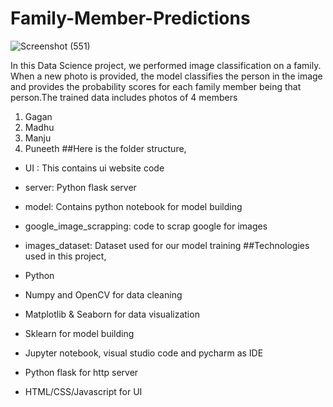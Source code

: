# Family-Member-Predictions
![Screenshot (551)](https://github.com/user-attachments/assets/053dca28-069d-453b-ab31-e86122ffab8b)

In this Data Science project, we performed image classification on a family. When a new photo is provided, the model classifies the person in the image and provides the probability scores for each family member being that person.The trained data includes photos of 4 members
  1. Gagan
  2. Madhu
  3. Manju
  4. Puneeth
##Here is the folder structure,

 * UI : This contains ui website code
 * server: Python flask server
 * model: Contains python notebook for model building
 * google_image_scrapping: code to scrap google for images
 * images_dataset: Dataset used for our model training
##Technologies used in this project,

 * Python
 * Numpy and OpenCV for data cleaning
 * Matplotlib & Seaborn for data visualization
 * Sklearn for model building
 * Jupyter notebook, visual studio code and pycharm as IDE
 * Python flask for http server
 * HTML/CSS/Javascript for UI

